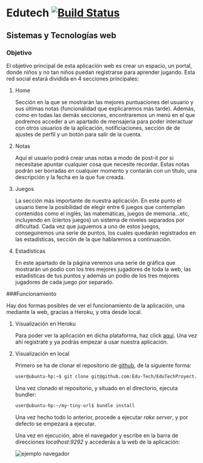Edutech [![Build Status](https://travis-ci.org/Edu-Tech/EduTechProyect.svg?branch=master)](https://travis-ci.org/Edu-Tech/EduTechProyect)
=========
Sistemas y Tecnologías web
---------------------------

### Objetivo

El objetivo principal de esta aplicación web es crear un espacio, un portal, donde niños y no tan niños puedan registrarse para aprender jugando.
Esta red social estará dividida en 4 secciones principales:

1. Home

	Sección en la que se mostrarán las mejores puntuaciones del usuario y sus últimas notas (funcionalidad que explicaremos más tarde). Además, como en todas las demás secciones, encontraremos un menú en el que podremos acceder a un apartado de mensajeria para poder interactuar con otros usuarios de la aplicación, notificiaciones, sección de de ajustes de perfil y un botón para salir de la cuenta.

2. Notas

	Aquí el usuario podrá crear unas notas a modo de post-it por si necesitase apuntar cualquier cosa que necesite recordar. Estas notas podrán ser borradas en cualquier momento y contarán con un título, una descripción y la fecha en la que fue creada.

3. Juegos

	La sección más importante de nuestra aplicación. En este punto el usuario tiene la posibilidad de elegir entre 6 juegos que contemplan contenidos como el inglés, las matemáticas, juegos de memoria...etc, incluyendo en (ciertos juegos) un sistema de niveles separados por dificultad. Cada vez que juguemos a uno de estos juegos, conseguiremos una serie de puntos, los cuales quedarán registrados en las estadísticas, sección de la que hablaremos a continuación.

4. Estadísticas

	En este apartado de la página veremos una serie de gráfica que mostrarán un podio con los tres mejores jugadores de toda la web, las estadisticas de tus puntos y además un podio de los tres mejores jugadores de cada juego por separado.


###Funcionamiento

Hay dos formas posibles de ver el funcionamiento de la aplicación, una mediante la web, gracias a Heroku, y otra desde local.

1. Visualización en Heroku
    
    Para poder ver la aplicación en dicha plataforma, haz click [aquí].
    Una vez ahí registrate y ya podrás empezar a usar nuestra aplicación.

2. Visualización en local

    Primero se ha de clonar el repositorio de [github], de la siguiente forma: 
    
    ```sh
    user@ubuntu-hp:~$ git clone git@github.com:Edu-Tech/EduTechProyect.git
    ```
    Una vez clonado el repositorio, y situado en el directorio, ejecuta bundler:
    
    ```sh
    user@ubuntu-hp:~/my-tiny-url$ bundle install
    ```
    
    Una vez hecho todo lo anterior, procede a ejecutar *rake server*, y por defecto se empezará a ejecutar.
    
    Una vez en ejecución, abre el navegador y escribe en la barra de direcciones *localhost:9292* y accederás a la web de la aplicación:
    
    ![ejemplo navegador]()
    
    
[aquí]:http://my-edutech.herokuapp.com
[github]:https://github.com/Edu-Tech/EduTechProyect

